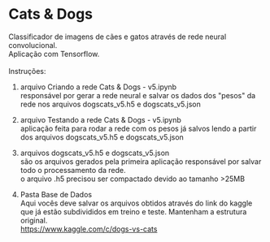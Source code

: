 # Cats & Dogs
Classificador de imagens de cães e gatos através de rede neural convolucional.<br>
Aplicação com Tensorflow.<br>
<br>
Instruções:
<br>
1) arquivo Criando a rede Cats & Dogs - v5.ipynb<br>
responsável por gerar a rede neural e salvar os dados dos "pesos" da rede nos arquivos dogscats_v5.h5 e dogscats_v5.json

2) arquivo Testando a rede Cats & Dogs - v5.ipynb<br>
aplicação feita para rodar a rede com os pesos já salvos lendo a partir dos arquivos dogscats_v5.h5 e dogscats_v5.json

3) arquivos dogscats_v5.h5 e dogscats_v5.json<br>
são os arquivos gerados pela primeira aplicação responsável por salvar todo o processamento da rede.<br>
o arquivo .h5 precisou ser compactado devido ao tamanho >25MB

4) Pasta Base de Dados<br>
Aqui vocês deve salvar os arquivos obtidos através do link do kaggle que já estão subdivididos em treino e teste. Mantenham a estrutura original.<br>
https://www.kaggle.com/c/dogs-vs-cats
